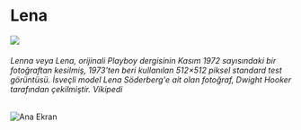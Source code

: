 # Lena
![](https://github.com/NisanurBulut/Lena/blob/master/src/assets/Lena.png)

###### Lenna veya Lena, orijinali Playboy dergisinin Kasım 1972 sayısındaki bir fotoğraftan kesilmiş, 1973'ten beri kullanılan 512×512 piksel standard test görüntüsü. İsveçli model Lena Söderberg'e ait olan fotoğraf, Dwight Hooker tarafından çekilmiştir. Vikipedi

![Ana Ekran](https://github.com/NisanurBulut/Hypatia/Lena/master/src/assets/trailer.gif)